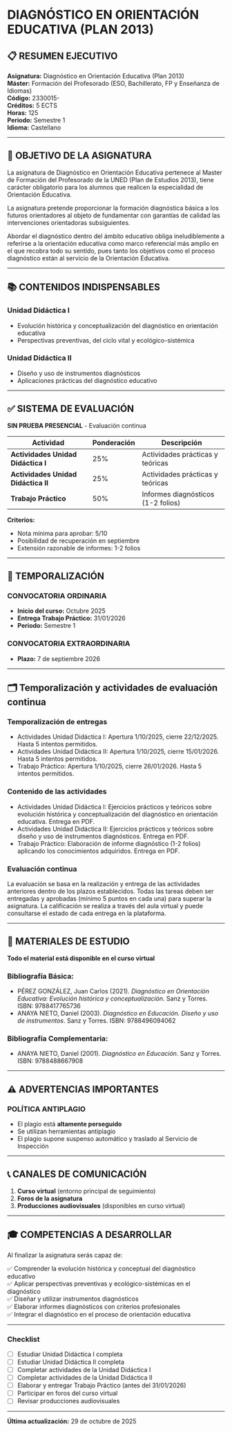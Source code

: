 <!-- cSpell:language es,es-ES -->

# DIAGNÓSTICO EN ORIENTACIÓN EDUCATIVA (PLAN 2013)

## 📋 RESUMEN EJECUTIVO

**Asignatura:** Diagnóstico en Orientación Educativa (Plan 2013)  
**Máster:** Formación del Profesorado (ESO, Bachillerato, FP y Enseñanza de Idiomas)  
**Código:** 2330015-  
**Créditos:** 5 ECTS  
**Horas:** 125  
**Periodo:** Semestre 1  
**Idioma:** Castellano  

---

## 🎯 OBJETIVO DE LA ASIGNATURA

La asignatura de Diagnóstico en Orientación Educativa pertenece al Master de Formación del Profesorado de la UNED (Plan de Estudios 2013), tiene carácter obligatorio para los alumnos que realicen la especialidad de Orientación Educativa.

La asignatura pretende proporcionar la formación diagnóstica básica a los futuros orientadores al objeto de fundamentar con garantías de calidad las intervenciones orientadoras subsiguientes.

Abordar el diagnóstico dentro del ámbito educativo obliga ineludiblemente a referirse a la orientación educativa como marco referencial más amplio en el que recobra todo su sentido, pues tanto los objetivos como el proceso diagnóstico están al servicio de la Orientación Educativa.

---

## 📚 CONTENIDOS INDISPENSABLES

### Unidad Didáctica I
- Evolución histórica y conceptualización del diagnóstico en orientación educativa
- Perspectivas preventivas, del ciclo vital y ecológico-sistémica

### Unidad Didáctica II
- Diseño y uso de instrumentos diagnósticos
- Aplicaciones prácticas del diagnóstico educativo

---

## ✅ SISTEMA DE EVALUACIÓN

**SIN PRUEBA PRESENCIAL** - Evaluación continua

| Actividad | Ponderación | Descripción |
|-----------|-------------|-------------|
| **Actividades Unidad Didáctica I** | 25% | Actividades prácticas y teóricas |
| **Actividades Unidad Didáctica II** | 25% | Actividades prácticas y teóricas |
| **Trabajo Práctico** | 50% | Informes diagnósticos (1-2 folios) |

**Criterios:**
- Nota mínima para aprobar: 5/10
- Posibilidad de recuperación en septiembre
- Extensión razonable de informes: 1-2 folios

---

## 📅 TEMPORALIZACIÓN

### **CONVOCATORIA ORDINARIA**
- **Inicio del curso:** Octubre 2025
- **Entrega Trabajo Práctico:** 31/01/2026
- **Periodo:** Semestre 1

### **CONVOCATORIA EXTRAORDINARIA**
- **Plazo:** 7 de septiembre 2026

---

## 🗂️ Temporalización y actividades de evaluación continua

### Temporalización de entregas
- Actividades Unidad Didáctica I: Apertura 1/10/2025, cierre 22/12/2025. Hasta 5 intentos permitidos.
- Actividades Unidad Didáctica II: Apertura 1/10/2025, cierre 15/01/2026. Hasta 5 intentos permitidos.
- Trabajo Práctico: Apertura 1/10/2025, cierre 26/01/2026. Hasta 5 intentos permitidos.

### Contenido de las actividades
- Actividades Unidad Didáctica I: Ejercicios prácticos y teóricos sobre evolución histórica y conceptualización del diagnóstico en orientación educativa. Entrega en PDF.
- Actividades Unidad Didáctica II: Ejercicios prácticos y teóricos sobre diseño y uso de instrumentos diagnósticos. Entrega en PDF.
- Trabajo Práctico: Elaboración de informe diagnóstico (1-2 folios) aplicando los conocimientos adquiridos. Entrega en PDF.

### Evaluación continua
La evaluación se basa en la realización y entrega de las actividades anteriores dentro de los plazos establecidos. Todas las tareas deben ser entregadas y aprobadas (mínimo 5 puntos en cada una) para superar la asignatura. La calificación se realiza a través del aula virtual y puede consultarse el estado de cada entrega en la plataforma.

---

## 📖 MATERIALES DE ESTUDIO

**Todo el material está disponible en el curso virtual**

### Bibliografía Básica:
- PÉREZ GONZÁLEZ, Juan Carlos (2021). *Diagnóstico en Orientación Educativa: Evolución histórica y conceptualización*. Sanz y Torres. ISBN: 9788417765736
- ANAYA NIETO, Daniel (2003). *Diagnóstico en Educación. Diseño y uso de instrumentos*. Sanz y Torres. ISBN: 9788496094062

### Bibliografía Complementaria:
- ANAYA NIETO, Daniel (2001). *Diagnóstico en Educación*. Sanz y Torres. ISBN: 9788488667908

---

## ⚠️ ADVERTENCIAS IMPORTANTES

### **POLÍTICA ANTIPLAGIO**
- El plagio está **altamente perseguido**
- Se utilizan herramientas antiplagio
- El plagio supone suspenso automático y traslado al Servicio de Inspección

---

## 📞 CANALES DE COMUNICACIÓN

1. **Curso virtual** (entorno principal de seguimiento)
2. **Foros de la asignatura**
3. **Producciones audiovisuales** (disponibles en curso virtual)

---

## 🎓 COMPETENCIAS A DESARROLLAR

Al finalizar la asignatura serás capaz de:

✅ Comprender la evolución histórica y conceptual del diagnóstico educativo  
✅ Aplicar perspectivas preventivas y ecológico-sistémicas en el diagnóstico  
✅ Diseñar y utilizar instrumentos diagnósticos  
✅ Elaborar informes diagnósticos con criterios profesionales  
✅ Integrar el diagnóstico en el proceso de orientación educativa  

---

### Checklist

- [ ] Estudiar Unidad Didáctica I completa
- [ ] Estudiar Unidad Didáctica II completa
- [ ] Completar actividades de la Unidad Didáctica I
- [ ] Completar actividades de la Unidad Didáctica II
- [ ] Elaborar y entregar Trabajo Práctico (antes del 31/01/2026)
- [ ] Participar en foros del curso virtual
- [ ] Revisar producciones audiovisuales

---

**Última actualización:** 29 de octubre de 2025